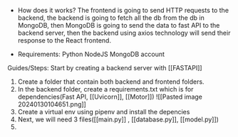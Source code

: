 
- How does it works?
The frontend is going to send HTTP requests to the backend, the backend is going to fetch all the db from the db in MongoDB, then MongoDB is going to send the data to fast API to the backend server, then the backend using axios technology will send their response to the React frontend.

- Requirements:
Python
NodeJS
MongoDB account

Guides/Steps:
Start by creating a backend server with [[FASTAPI]]
1. Create a folder that contain both backend and frontend folders.
2. In the backend folder, create a requirements.txt which is for dependencies(Fast API, [[Uvicorn]], [[Motor]])
![[Pasted image 20240130104651.png]]
3. Create a virtual env using pipenv and install the depencies
4.  Next, we will need 3 files([[main.py]] , [[database.py]], [[model.py]])
5. 